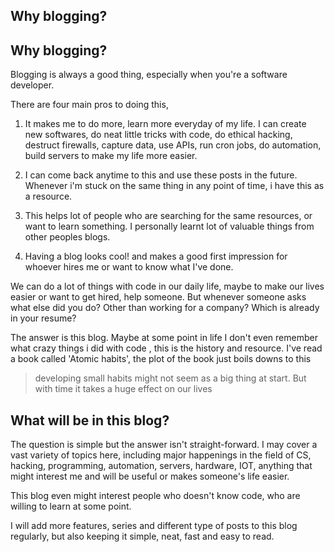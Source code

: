 ## Why blogging?

## Why blogging?

Blogging is always a good thing, especially when you're a software developer.

There are four main pros to doing this,

1. It makes me to do more, learn more everyday of my life. I can create new softwares, do neat little tricks with code, do ethical hacking, destruct firewalls, capture data, use APIs, run cron jobs, do automation, build servers to make my life more easier.

2. I can come back anytime to this and use these posts in the future. Whenever i'm stuck on the same thing in any point of time, i have this as a resource.

3. This helps lot of people who are searching for the same resources, or want to learn something. I personally learnt lot of valuable things from other peoples blogs.

4. Having a blog looks cool! and makes a good first impression for whoever hires me or want to know what I've done.

We can do a lot of things with code in our daily life, maybe to make our lives easier or want to get hired, help someone. But whenever someone asks what else did you do? Other than working for a company? Which is already in your resume?

The answer is this blog. Maybe at some point in life I don't even remember what crazy things i did with code , this is the history and resource. I've read a book called 'Atomic habits', the plot of the book just boils downs to this

> developing small habits might not seem as a big thing at start. But with time it takes a huge effect on our lives

## What will be in this blog?

The question is simple but the answer isn't straight-forward. I may cover a vast variety of topics here, including major happenings in the field of CS, hacking, programming, automation, servers, hardware, IOT, anything that might interest me and will be useful or makes someone's life easier.

This blog even might interest people who doesn't know code, who are willing to learn at some point.

I will add more features, series and different type of posts to this blog regularly, but also keeping it simple, neat, fast and easy to read.
